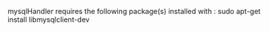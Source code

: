 mysqlHandler requires the following package(s) installed with :
sudo apt-get install libmysqlclient-dev

